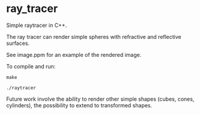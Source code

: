 # ray_tracer

Simple raytracer in C++.

The ray tracer can render simple spheres with refractive and reflective surfaces.

See image.ppm for an example of the rendered image.

To compile and run:

`make`

`./raytracer`

Future work involve the ability to render other simple shapes (cubes, cones, cylinders), the possibility to extend to transformed
shapes.
